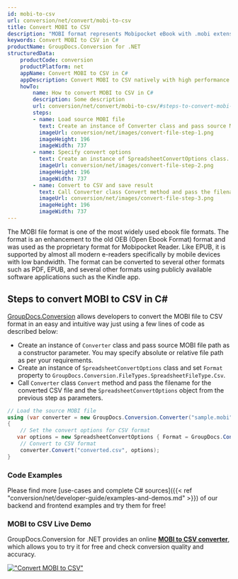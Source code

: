 ```yaml
---
id: mobi-to-csv
url: conversion/net/convert/mobi-to-csv
title: Convert MOBI to CSV
description: "MOBI format represents Mobipocket eBook with .mobi extension. Learn how to convert MOBI to CSV file programmatically in C# language using GroupDocs.Conversion for .NET library."
keywords: Convert MOBI to CSV in C#
productName: GroupDocs.Conversion for .NET
structuredData:
    productCode: conversion
    productPlatform: net
    appName: Convert MOBI to CSV in C#
    appDescription: Convert MOBI to CSV natively with high performance using C# language and server side GroupDocs.Conversion for .NET APIs, without the use of any software like Microsoft or Open Office.
    howTo:
        name: How to convert MOBI to CSV in C# 
        description: Some description
        url: conversion/net/convert/mobi-to-csv/#steps-to-convert-mobi-to-csv-in-c
        steps:
        - name: Load source MOBI file 
          text: Create an instance of Converter class and pass source MOBI file path as a constructor parameter. You may specify absolute or relative file path as per your requirements. 
          imageUrl: conversion/net/images/convert-file-step-1.png
          imageHeight: 196
          imageWidth: 737
        - name: Specify convert options 
          text: Create an instance of SpreadsheetConvertOptions class.
          imageUrl: conversion/net/images/convert-file-step-2.png
          imageHeight: 196
          imageWidth: 737
        - name: Convert to CSV and save result 
          text: Call Converter class Convert method and pass the filename for the converted HTML file and the SpreadsheetConvertOptions object from the previous step as parameters.
          imageUrl: conversion/net/images/convert-file-step-3.png
          imageHeight: 196
          imageWidth: 737
---
```


The MOBI file format is one of the most widely used ebook file formats. The format is an enhancement to the old OEB (Open Ebook Format) format and was used as the proprietary format for Mobipocket Reader. Like EPUB, it is supported by almost all modern e-readers specifically by mobile devices with low bandwidth. The format can be converted to several other formats such as PDF, EPUB, and several other formats using publicly available software applications such as the Kindle app.

## Steps to convert MOBI to CSV in C#

[GroupDocs.Conversion](https://products.groupdocs.com/conversion/net) allows developers to convert the MOBI file to CSV format in an easy and intuitive way just using a few lines of code as described below:

* Create an instance of `Converter` class and pass source MOBI file path as a constructor parameter. You may specify absolute or relative file path as per your requirements. 
* Create an instance of `SpreadsheetConvertOptions` class and set `Format` property to `GroupDocs.Conversion.FileTypes.SpreadsheetFileType.Csv`.
* Call `Converter` class `Convert` method and pass the filename for the converted CSV file and the `SpreadsheetConvertOptions` object from the previous step as parameters.

```csharp
// Load the source MOBI file
using (var converter = new GroupDocs.Conversion.Converter("sample.mobi"))
{
    // Set the convert options for CSV format
   var options = new SpreadsheetConvertOptions { Format = GroupDocs.Conversion.FileTypes.SpreadsheetFileType.Csv };
    // Convert to CSV format
    converter.Convert("converted.csv", options);
}
```

### Code Examples

Please find more [use-cases and complete C# sources]({{< ref "conversion/net/developer-guide/examples-and-demos.md" >}}) of our backend and frontend examples and try them for free!

### MOBI to CSV Live Demo

GroupDocs.Conversion for .NET provides an online [**MOBI to CSV converter**](https://products.groupdocs.app/conversion/mobi-to-csv), which allows you to try it for free and check conversion quality and accuracy.

[!["Convert MOBI to CSV"](conversion/net/images/convert-to-csv/convert-mobi-to-csv.png)](https://products.groupdocs.app/conversion/mobi-to-csv)